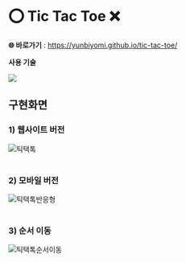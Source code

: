 # ⭕ Tic Tac Toe ❌

**🌐 바로가기** : https://yunbiyomi.github.io/tic-tac-toe/

**사용 기술**

<div>
  <img src="https://img.shields.io/badge/react-61DAFB?style=for-the-badge&logo=react&logoColor=black"> 
</div>

## 구현화면
### 1) 웹사이트 버전
![틱택톡](https://github.com/yunbiyomi/ipad/assets/83996384/c6d7e8aa-ef00-48e5-9ace-6c4a94df32eb)
<br><br>

### 2) 모바일 버전
![틱택톡반응형](https://github.com/yunbiyomi/ipad/assets/83996384/a5481e55-3dd1-401d-bc05-9ab8c23c5504)
<br><br>

### 3) 순서 이동
![틱택톡순서이동](https://github.com/yunbiyomi/ipad/assets/83996384/b0287a90-bbba-4062-a985-81ecbfb830d6)